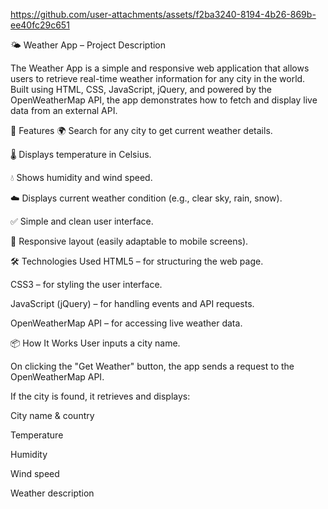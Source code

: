 https://github.com/user-attachments/assets/f2ba3240-8194-4b26-869b-ee40fc29c651


🌤️ Weather App – Project Description


The Weather App is a simple and responsive web application that allows users to retrieve real-time weather information for any city in the world. Built using HTML, CSS, JavaScript, jQuery, and powered by the OpenWeatherMap API, the app demonstrates how to fetch and display live data from an external API.

🔧 Features
🌍 Search for any city to get current weather details.

🌡️ Displays temperature in Celsius.

💧 Shows humidity and wind speed.

☁️ Displays current weather condition (e.g., clear sky, rain, snow).

✅ Simple and clean user interface.

📱 Responsive layout (easily adaptable to mobile screens).

🛠️ Technologies Used
HTML5 – for structuring the web page.

CSS3 – for styling the user interface.

JavaScript (jQuery) – for handling events and API requests.

OpenWeatherMap API – for accessing live weather data.

📦 How It Works
User inputs a city name.

On clicking the "Get Weather" button, the app sends a request to the OpenWeatherMap API.

If the city is found, it retrieves and displays:

City name & country

Temperature

Humidity

Wind speed

Weather description
